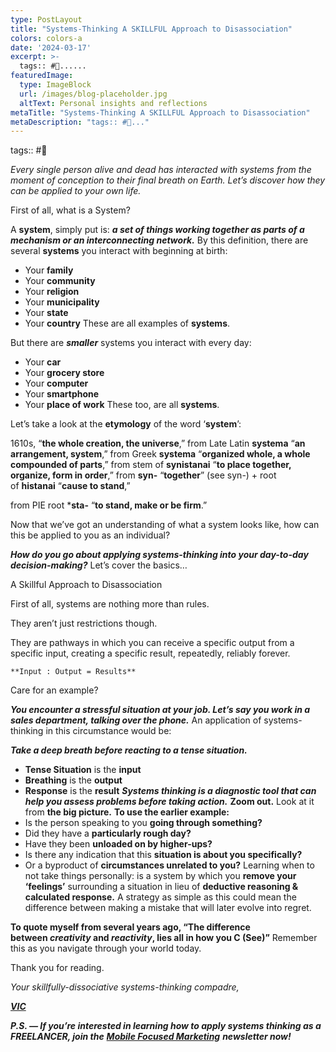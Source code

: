 ```yaml
---
type: PostLayout
title: "Systems-Thinking A SKILLFUL Approach to Disassociation"
colors: colors-a
date: '2024-03-17'
excerpt: >-
  tags:: #🤝......
featuredImage:
  type: ImageBlock
  url: /images/blog-placeholder.jpg
  altText: Personal insights and reflections
metaTitle: "Systems-Thinking A SKILLFUL Approach to Disassociation"
metaDescription: "tags:: #🤝..."
---
```

tags:: #🤝

_Every single person alive and dead has interacted with systems from the moment of conception to their final breath on Earth. Let’s discover how they can be applied to your own life._

First of all, what is a System?

A **system**, simply put is: **_a set of things working together as parts of a mechanism or an interconnecting network._**
By this definition, there are several **systems** you interact with beginning at birth:

-   Your **family**
-   Your **community**
-   Your **religion**
-   Your **municipality**
-   Your **state**
-   Your **country**
These are all examples of **systems**.

But there are **_smaller_** systems you interact with every day:

-   Your **car**
-   Your **grocery store**
-   Your **computer**
-   Your **smartphone**
-   Your **place of work**
These too, are all **systems**.

Let’s take a look at the **etymology** of the word ‘**system**’:

1610s, “**the whole creation, the universe**,” from Late Latin **systema**
“**an arrangement, system**,” from Greek **systema**
“**organized whole, a whole compounded of parts**,” from stem of **synistanai**
“**to place together, organize, form in order**,” from **syn-** “**together**” (see syn-) + root of **histanai** “**cause to stand**,”

from PIE root ***sta-** “**to stand, make or be firm**.”

Now that we’ve got an understanding of what a system looks like, how can this be applied to you as an individual?

**_How do you go about applying systems-thinking into your day-to-day decision-making?_**
Let’s cover the basics…

A Skillful Approach to Disassociation

First of all, systems are nothing more than rules.

They aren’t just restrictions though.

They are pathways in which you can receive a specific output from a specific input, creating a specific result, repeatedly, reliably forever.

`**Input : Output = Results**`

Care for an example?

**_You encounter a stressful situation at your job. Let’s say you work in a sales department, talking over the phone._**
An application of systems-thinking in this circumstance would be:

**_Take a deep breath before reacting to a tense situation._**
-   **Tense Situation** is the **input**
-   **Breathing** is the **output**
-   **Response** is the **result**
**_Systems thinking is a diagnostic tool that can help you assess problems before taking action._**
**Zoom out.** Look at it from **the big picture.**
**To use the earlier example:**
-   Is the person speaking to you **going through something?**
-   Did they have a **particularly rough day?**
-   Have they been **unloaded on by higher-ups?**
-   Is there any indication that this **situation is about you specifically?**
-   Or a byproduct of **circumstances unrelated to you?**
Learning when to not take things personally: is a system by which you **remove your ‘feelings’** surrounding a situation in lieu of **deductive reasoning & calculated response.**
A strategy as simple as this could mean the difference between making a mistake that will later evolve into regret.

**To quote myself from several years ago, “The difference between _creativity_ and _reactivity_, lies all in how you C (See)”**
Remember this as you navigate through your world today.

Thank you for reading.

_Your skillfully-dissociative systems-thinking compadre,_

[**_VIC_**](https://www.valentine.media/meet?utm_campaign=Methods%20%F0%9F%A4%9D%20Madness&utm_medium=email&utm_source=Revue%20newsletter)

**_P.S. — If you’re interested in learning how to apply systems thinking as a FREELANCER, join the_** [**_Mobile Focused Marketing_**](https://www.getrevue.co/profile/valentinemedia?utm_campaign=Methods%20%F0%9F%A4%9D%20Madness&utm_medium=email&utm_source=Revue%20newsletter) **_newsletter now!_**